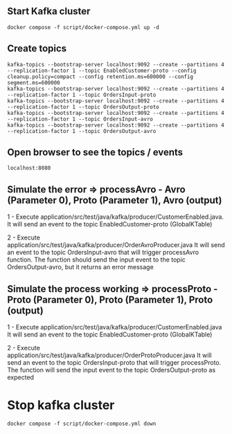
## Start Kafka cluster
```
docker compose -f script/docker-compose.yml up -d
```

## Create topics
```
kafka-topics --bootstrap-server localhost:9092 --create --partitions 4 --replication-factor 1 --topic EnabledCustomer-proto --config cleanup.policy=compact --config retention.ms=600000 --config segment.ms=600000
kafka-topics --bootstrap-server localhost:9092 --create --partitions 4 --replication-factor 1 --topic OrdersInput-proto
kafka-topics --bootstrap-server localhost:9092 --create --partitions 4 --replication-factor 1 --topic OrdersOutput-proto
kafka-topics --bootstrap-server localhost:9092 --create --partitions 4 --replication-factor 1 --topic OrdersInput-avro
kafka-topics --bootstrap-server localhost:9092 --create --partitions 4 --replication-factor 1 --topic OrdersOutput-avro
```

## Open browser to see the topics / events
```
localhost:8080
```


## Simulate the error => processAvro - Avro (Parameter 0), Proto (Parameter 1), Avro (output)

1 - Execute application/src/test/java/kafka/producer/CustomerEnabled.java.
It will send an event to the topic EnabledCustomer-proto (GlobalKTable)

2 - Execute application/src/test/java/kafka/producer/OrderAvroProducer.java
It will send an event to the topic OrdersInput-avro that will trigger processAvro function. The function should send the input event to the topic OrdersOutput-avro, but it returns an error message


## Simulate the process working => processProto - Proto (Parameter 0), Proto (Parameter 1), Proto (output)

1 - Execute application/src/test/java/kafka/producer/CustomerEnabled.java
It will send an event to the topic EnabledCustomer-proto (GlobalKTable)

2 - Execute application/src/test/java/kafka/producer/OrderProtoProducer.java
It will send an event to the topic OrdersInput-proto that will trigger processProto. The function will send the input event to the topic OrdersOutput-proto as expected

# Stop kafka cluster
```
docker compose -f script/docker-compose.yml down
```
